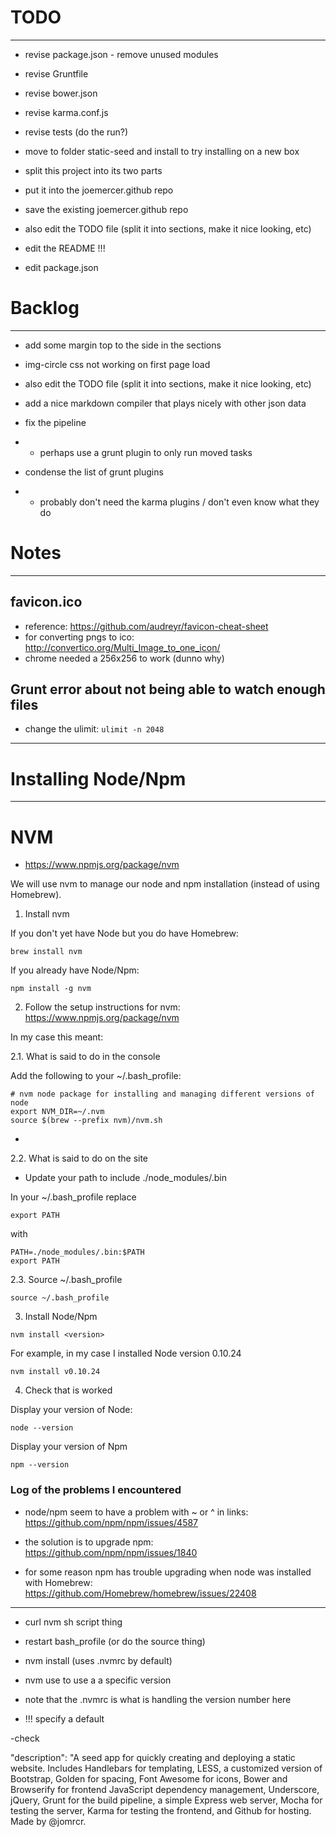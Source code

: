 # TODO
________

- revise package.json - remove unused modules
- revise Gruntfile
- revise bower.json
- revise karma.conf.js
- revise tests (do the run?)

- move to folder static-seed and install to try installing on a new box


- split this project into its two parts
- put it into the joemercer.github repo
- save the existing joemercer.github repo

- also edit the TODO file (split it into sections, make it nice looking, etc)
- edit the README !!!
- edit package.json



# Backlog
___________

- add some margin top to the side in the sections
- img-circle css not working on first page load



- also edit the TODO file (split it into sections, make it nice looking, etc)
- add a nice markdown compiler that plays nicely with other json data
- fix the pipeline
- - perhaps use a grunt plugin to only run moved tasks
- condense the list of grunt plugins
- - probably don't need the karma plugins / don't even know what they do



# Notes
_________

## favicon.ico
- reference: https://github.com/audreyr/favicon-cheat-sheet
- for converting pngs to ico: http://convertico.org/Multi_Image_to_one_icon/
- chrome needed a 256x256 to work (dunno why)

## Grunt error about not being able to watch enough files
- change the ulimit: `ulimit -n 2048`






_______________________

# Installing Node/Npm
_______________________

# NVM
- https://www.npmjs.org/package/nvm

We will use nvm to manage our node and npm installation (instead of using Homebrew).

1. Install nvm

If you don't yet have Node but you do have Homebrew:

`brew install nvm`

If you already have Node/Npm:

`npm install -g nvm`



2. Follow the setup instructions for nvm: https://www.npmjs.org/package/nvm

In my case this meant:

2.1. What is said to do in the console

Add the following to your ~/.bash_profile:

```
# nvm node package for installing and managing different versions of node
export NVM_DIR=~/.nvm
source $(brew --prefix nvm)/nvm.sh
```

- 

2.2. What is said to do on the site

- Update your path to include ./node_modules/.bin

In your ~/.bash_profile replace

```
export PATH
```

with


```
PATH=./node_modules/.bin:$PATH
export PATH
```

2.3. Source ~/.bash_profile

`source ~/.bash_profile`



3. Install Node/Npm

`nvm install <version>`

For example, in my case I installed Node version 0.10.24

`nvm install v0.10.24`



4. Check that is worked

Display your version of Node:

`node --version`

Display your version of Npm

`npm --version`




### Log of the problems I encountered

- node/npm seem to have a problem with ~ or ^ in links: https://github.com/npm/npm/issues/4587

- the solution is to upgrade npm: https://github.com/npm/npm/issues/1840

- for some reason npm has trouble upgrading when node was installed with Homebrew: https://github.com/Homebrew/homebrew/issues/22408



_____________________________________________________________________




- curl nvm sh script thing

- restart bash_profile (or do the source thing)

- nvm install <version> (uses .nvmrc by default)

- nvm use <version> to use a a specific version

- note that the .nvmrc is what is handling the version number here

- !!! specify a default

-check











"description": "A seed app for quickly creating and deploying a static website. Includes Handlebars for templating, LESS, a customized version of Bootstrap, Golden for spacing, Font Awesome for icons, Bower and Browserify for frontend JavaScript dependency management, Underscore, jQuery, Grunt for the build pipeline, a simple Express web server, Mocha for testing the server, Karma for testing the frontend, and Github for hosting. Made by @jomrcr.